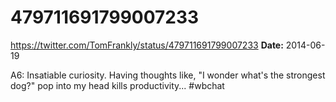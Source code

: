 # 479711691799007233
https://twitter.com/TomFrankly/status/479711691799007233
**Date:** 2014-06-19

A6: Insatiable curiosity. Having thoughts like, "I wonder what's the strongest dog?" pop into my head kills productivity... #wbchat

